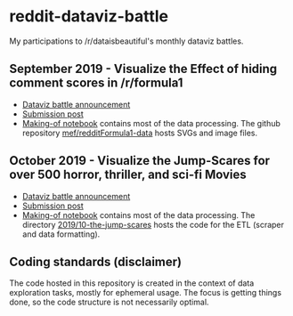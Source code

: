 # reddit-dataviz-battle

My participations to /r/dataisbeautiful's monthly dataviz battles.

## September 2019 - Visualize the Effect of hiding comment scores in /r/formula1

* [Dataviz battle announcement](https://www.reddit.com/r/dataisbeautiful/comments/d0oh2m/battle_dataviz_battle_for_the_month_of_september/)
* [Submission post](https://www.reddit.com/r/dataisbeautiful/comments/da4wmg/haters_gonna_hate_how_to_decrease_downvotes_oc/)
* [Making-of notebook](https://observablehq.com/@mef/making-of-the-dataviz-haters-gonna-hate-how-to-decrease-down) contains most of the data processing. The github repository [mef/redditFormula1-data](https://github.com/mef/redditFormula1-data/tree/gh-pages) hosts SVGs and image files.


## October 2019 - Visualize the Jump-Scares for over 500 horror, thriller, and sci-fi Movies

* [Dataviz battle announcement](https://www.reddit.com/r/dataisbeautiful/comments/dei68x/battle_dataviz_battle_for_the_month_of_october/)
* [Submission post](https://www.reddit.com/r/dataisbeautiful/comments/dq85oy/heres_the_jump_jumpscare_timelines_of_58_toprated/)
* [Making-of notebook](https://observablehq.com/@mef/heres-the-jump) contains most of the data processing. The directory [2019/10-the-jump-scares](2019/10-the-jump-scares) hosts the code for the ETL (scraper and data formatting).

## Coding standards (disclaimer)

The code hosted in this repository is created in the context of data exploration tasks, mostly for ephemeral usage. The focus is getting things done, so the code structure is not necessarily optimal.
